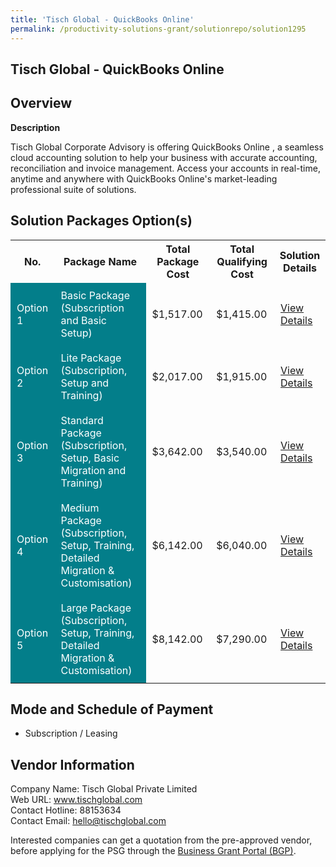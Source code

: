 ```yaml
---
title: 'Tisch Global - QuickBooks Online'
permalink: /productivity-solutions-grant/solutionrepo/solution1295
---
```


## Tisch Global - QuickBooks Online

## Overview

**Description**

Tisch Global Corporate Advisory is offering QuickBooks Online , a seamless cloud accounting solution to help your business with accurate accounting, reconciliation and invoice management. Access your accounts in real-time, anytime and anywhere with QuickBooks Online's market-leading professional suite of solutions.

## Solution Packages Option(s)

<table>
<tr>
<th><b>No.</b></th>
<th><b>Package Name</b></th>
<th><b>Total Package Cost</b></th>
<th><b>Total Qualifying Cost</b></th>
<th><b>Solution Details</b></th>
</tr>
<tr>
<td style='padding: 10px; background-color: #037E8A; color: #FFFFFF;'>Option 1</td>
<td style='padding: 10px; background-color: #037E8A; color: #FFFFFF;'>Basic Package (Subscription and Basic Setup)</td>
<td style='padding: 10px;'>$1,517.00</td>
<td style='padding: 10px;'>$1,415.00</td>
<td style='padding: 10px;'><a href='/images/psg/Tisch_Global_QuickBooks_Online_26102023_Desensitised_Annex3_Part1.pdf' target='_blank'>View Details</a></td>
</tr>
<tr>
<td style='padding: 10px; background-color: #037E8A; color: #FFFFFF;'>Option 2</td>
<td style='padding: 10px; background-color: #037E8A; color: #FFFFFF;'>Lite Package (Subscription, Setup and Training)</td>
<td style='padding: 10px;'>$2,017.00</td>
<td style='padding: 10px;'>$1,915.00</td>
<td style='padding: 10px;'><a href='/images/psg/Tisch_Global_QuickBooks_Online_26102023_Desensitised_Annex3_Part2.pdf' target='_blank'>View Details</a></td>
</tr>
<tr>
<td style='padding: 10px; background-color: #037E8A; color: #FFFFFF;'>Option 3</td>
<td style='padding: 10px; background-color: #037E8A; color: #FFFFFF;'>Standard Package (Subscription, Setup, Basic Migration and Training)</td>
<td style='padding: 10px;'>$3,642.00</td>
<td style='padding: 10px;'>$3,540.00</td>
<td style='padding: 10px;'><a href='/images/psg/Tisch_Global_QuickBooks_Online_26102023_Desensitised_Annex3_Part3.pdf' target='_blank'>View Details</a></td>
</tr>
<tr>
<td style='padding: 10px; background-color: #037E8A; color: #FFFFFF;'>Option 4</td>
<td style='padding: 10px; background-color: #037E8A; color: #FFFFFF;'>Medium Package (Subscription, Setup, Training, Detailed Migration & Customisation)</td>
<td style='padding: 10px;'>$6,142.00</td>
<td style='padding: 10px;'>$6,040.00</td>
<td style='padding: 10px;'><a href='/images/psg/Tisch_Global_QuickBooks_Online_26102023_Desensitised_Annex3_Part4.pdf' target='_blank'>View Details</a></td>
</tr>
<tr>
<td style='padding: 10px; background-color: #037E8A; color: #FFFFFF;'>Option 5</td>
<td style='padding: 10px; background-color: #037E8A; color: #FFFFFF;'>Large Package (Subscription, Setup, Training, Detailed Migration & Customisation)</td>
<td style='padding: 10px;'>$8,142.00</td>
<td style='padding: 10px;'>$7,290.00</td>
<td style='padding: 10px;'><a href='/images/psg/Tisch_Global_QuickBooks_Online_26102023_Desensitised_Annex3_Part5.pdf' target='_blank'>View Details</a></td>
</tr>
</table>

## Mode and Schedule of Payment

 - Subscription / Leasing

## Vendor Information

 Company Name: Tisch Global Private Limited<br>Web URL: www.tischglobal.com <br>Contact Hotline: 88153634 <br>Contact Email: hello@tischglobal.com <br>

Interested companies can get a quotation from the pre-approved vendor, before applying for the PSG through the <a href='https://www.businessgrants.gov.sg/' target='_blank' rel='noopener'>Business Grant Portal (BGP)</a>.

<script src="/jquery/resize-tables.js"></script>
